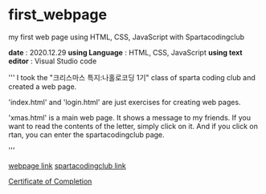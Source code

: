 # first_webpage
my first web page using HTML, CSS, JavaScript with Spartacodingclub

**date** : 2020.12.29
**using Language** : HTML, CSS, JavaScript
**using text editor** : Visual Studio code

'''
I took the "크리스마스 특지:나홀로코딩 1기" class of sparta coding club and created a web page.

'index.html' and 'login.html' are just exercises for creating web pages.

'xmas.html' is a main web page. It shows a message to my friends. If you want to read the contents of the letter, simply click on it. And if you click on rtan, you can enter the spartacodingclub page.

'''

[webpage link](https://xmas.spartacodingclub.kr/QKgd1fSZcKOr/xmas.html)
[spartacodingclub link](https://spartacodingclub.kr/)

[Certificate of Completion](https://s3.ap-northeast-2.amazonaws.com/materials.spartacodingclub.kr/cert/img/5fd1cedae7b11d0865a27a78_5fe313b477c7ce6837307c49.jpg)